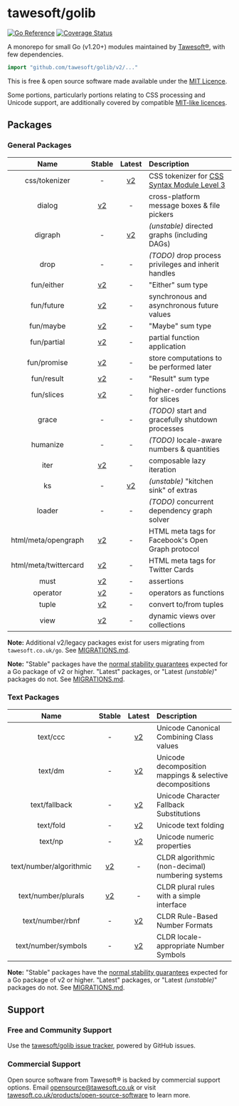 # tawesoft/golib 

[![Go Reference](https://pkg.go.dev/badge/github.com/tawesoft/golib/v2.svg)](https://pkg.go.dev/github.com/tawesoft/golib/v2)
[![Coverage Status](https://coveralls.io/repos/github/tawesoft/golib/badge.svg?branch=v2)](https://coveralls.io/github/tawesoft/golib?branch=v2)

A monorepo for small Go (v1.20+) modules maintained by
[Tawesoft®](https://www.tawesoft.co.uk), with few dependencies.

```go
import "github.com/tawesoft/golib/v2/..."
```

This is free &amp; open source software made available under the
[MIT Licence](/LICENSE.txt).

Some portions, particularly portions relating to CSS processing and Unicode 
support, are additionally covered by compatible [MIT-like licences](/LICENSE-PARTS.txt).


## Packages

### General Packages

|         Name          |  Stable   |  Latest   | Description                                          |
|:---------------------:|:---------:|:---------:|:-----------------------------------------------------|
|     css/tokenizer     |     -     | [v2][c01] | CSS tokenizer for [CSS Syntax Module Level 3][css1]  |
|        dialog         | [v2][d01] |     -     | cross-platform message boxes & file pickers          |
|        digraph        |     -     | [v2][d02] | *(unstable)* directed graphs (including DAGs)        |
|         drop          |     -     |     -     | *(TODO)* drop process privileges and inherit handles |
|      fun/either       | [v2][f01] |     -     | "Either" sum type                                    |
|      fun/future       | [v2][f02] |     -     | synchronous and asynchronous future  values          |
|       fun/maybe       | [v2][f03] |     -     | "Maybe" sum type                                     |
|      fun/partial      | [v2][f04] |     -     | partial function application                         |
|      fun/promise      | [v2][f05] |     -     | store computations to be performed later             |
|      fun/result       | [v2][f06] |     -     | "Result" sum type                                    |
|      fun/slices       | [v2][f07] |     -     | higher-order functions for slices                    |
|         grace         |     -     |     -     | *(TODO)* start and gracefully shutdown processes     |
|       humanize        |     -     |     -     | *(TODO)* locale-aware numbers &amp; quantities       |
|         iter          | [v2][i01] |     -     | composable lazy iteration                            |
|          ks           |     -     | [v2][k01] | *(unstable)* "kitchen sink" of extras                |
|        loader         |     -     |     -     | *(TODO)* concurrent dependency graph solver          |
|  html/meta/opengraph  | [v2][h01] |     -     | HTML meta tags for Facebook's Open Graph protocol    |
| html/meta/twittercard | [v2][h02] |     -     | HTML meta tags for Twitter Cards                     |
|         must          | [v2][m03] |     -     | assertions                                           |
|       operator        | [v2][o01] |     -     | operators as functions                               |
|         tuple         | [v2][p01] |     -     | convert to/from tuples                               |
|         view          | [v2][v01] |     -     | dynamic views over collections                       |

**Note:** Additional v2/legacy packages exist for users migrating from
`tawesoft.co.uk/go`. See [MIGRATIONS.md](/MIGRATIONS.md).

**Note:** "Stable" packages have the
[normal stability guarantees](https://go.dev/doc/modules/version-numbers)
expected for a Go package of v2 or higher. "Latest" packages, or
"Latest *(unstable)*" packages do not. See [MIGRATIONS.md](/MIGRATIONS.md). 

### Text Packages

|          Name           |  Stable   |  Latest   | Description                                               |
|:-----------------------:|:---------:|:---------:|:----------------------------------------------------------|
|        text/ccc         |     -     | [v2][t01] | Unicode Canonical Combining Class values                  |
|         text/dm         |     -     | [v2][t02] | Unicode decomposition mappings & selective decompositions |
|      text/fallback      |     -     | [v2][t03] | Unicode Character Fallback Substitutions                  | 
|        text/fold        |     -     | [v2][t04] | Unicode text folding                                      |
|         text/np         |     -     | [v2][t05] | Unicode numeric properties                                |
| text/number/algorithmic | [v2][t07] |     -     | CLDR algorithmic (non-decimal) numbering systems          |
|   text/number/plurals   | [v2][t08] |     -     | CLDR plural rules with a simple interface                 |
|    text/number/rbnf     |     -     | [v2][t09] | CLDR Rule-Based Number Formats                            |
|   text/number/symbols   |     -     | [v2][t10] | CLDR locale-appropriate Number Symbols                    |


**Note:** "Stable" packages have the
[normal stability guarantees](https://go.dev/doc/modules/version-numbers)
expected for a Go package of v2 or higher. "Latest" packages, or
"Latest *(unstable)*" packages do not. See [MIGRATIONS.md](/MIGRATIONS.md). 

[css1]: https://www.w3.org/TR/css-syntax-3/
[c01]: https://pkg.go.dev/github.com/tawesoft/golib/v2/css/tokenizer
[d01]: https://pkg.go.dev/github.com/tawesoft/golib/v2/dialog
[d02]: https://pkg.go.dev/github.com/tawesoft/golib/v2/digraph
[f01]: https://pkg.go.dev/github.com/tawesoft/golib/v2/fun/either
[f02]: https://pkg.go.dev/github.com/tawesoft/golib/v2/fun/future
[f03]: https://pkg.go.dev/github.com/tawesoft/golib/v2/fun/maybe
[f04]: https://pkg.go.dev/github.com/tawesoft/golib/v2/fun/partial
[f05]: https://pkg.go.dev/github.com/tawesoft/golib/v2/fun/promise
[f06]: https://pkg.go.dev/github.com/tawesoft/golib/v2/fun/result
[f07]: https://pkg.go.dev/github.com/tawesoft/golib/v2/fun/slices
[i01]: https://pkg.go.dev/github.com/tawesoft/golib/v2/iter
[k01]: https://pkg.go.dev/github.com/tawesoft/golib/v2/ks
[h01]: https://pkg.go.dev/github.com/tawesoft/golib/v2/meta/opengraph
[h02]: https://pkg.go.dev/github.com/tawesoft/golib/v2/meta/twittercard
[m03]: https://pkg.go.dev/github.com/tawesoft/golib/v2/must
[o01]: https://pkg.go.dev/github.com/tawesoft/golib/v2/operator
[p01]: https://pkg.go.dev/github.com/tawesoft/golib/v2/tuple
[t01]: https://pkg.go.dev/github.com/tawesoft/golib/v2/text/ccc
[t02]: https://pkg.go.dev/github.com/tawesoft/golib/v2/text/dm
[t03]: https://pkg.go.dev/github.com/tawesoft/golib/v2/text/fallback
[t04]: https://pkg.go.dev/github.com/tawesoft/golib/v2/text/fold
[t05]: https://pkg.go.dev/github.com/tawesoft/golib/v2/text/np
[t06]: https://pkg.go.dev/github.com/tawesoft/golib/v2/text/runeio
[t07]: https://pkg.go.dev/github.com/tawesoft/golib/v2/text/number/algorithmic
[t08]: https://pkg.go.dev/github.com/tawesoft/golib/v2/text/number/plurals
[t09]: https://pkg.go.dev/github.com/tawesoft/golib/v2/text/number/rbnf
[t10]: https://pkg.go.dev/github.com/tawesoft/golib/v2/text/number/symbols
[v01]: https://pkg.go.dev/github.com/tawesoft/golib/v2/view


## Support

### Free and Community Support

Use the [tawesoft/golib issue tracker](), powered by GitHub issues.

### Commercial Support

Open source software from Tawesoft® is backed by commercial support options.
Email [opensource@tawesoft.co.uk](mailto:opensource@tawesoft.co.uk) or visit
[tawesoft.co.uk/products/open-source-software](https://www.tawesoft.co.uk/products/open-source-software) 
to learn more.
